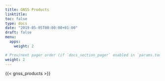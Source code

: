 ```yaml
--- 
title: GNSS Products
linktitle:
toc: false
type: docs
date: "2019-05-05T00:00:00+01:00"
draft: false
menu:
  apps: 
    weight: 2

# Prev/next pager order (if `docs_section_pager` enabled in `params.toml`)
weight: 2
--- 
```



{{< gnss_products >}}
## 
